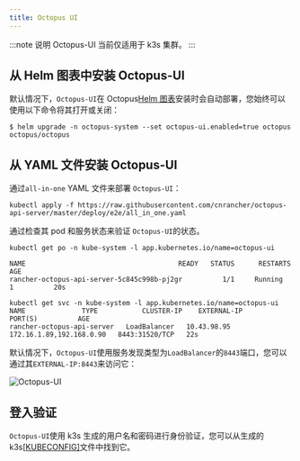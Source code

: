 ```yaml
---
title: Octopus UI
---
```


:::note 说明
Octopus-UI 当前仅适用于 k3s 集群。
:::

## 从 Helm 图表中安装 Octopus-UI

默认情况下，`Octopus-UI`在 Octopus[Helm 图表](../install/_index)安装时会自动部署，您始终可以使用以下命令将其打开或关闭：

```shell script
$ helm upgrade -n octopus-system --set octopus-ui.enabled=true octopus octopus/octopus
```

## 从 YAML 文件安装 Octopus-UI

通过`all-in-one` YAML 文件来部署 `Octopus-UI`：

```shell script
kubectl apply -f https://raw.githubusercontent.com/cnrancher/octopus-api-server/master/deploy/e2e/all_in_one.yaml
```

通过检查其 pod 和服务状态来验证 `Octopus-UI`的状态。

```shell script
kubectl get po -n kube-system -l app.kubernetes.io/name=octopus-ui

NAME                                      READY   STATUS      RESTARTS   AGE
rancher-octopus-api-server-5c845c998b-pj2gr          1/1     Running     1          20s

kubectl get svc -n kube-system -l app.kubernetes.io/name=octopus-ui
NAME              TYPE           CLUSTER-IP    EXTERNAL-IP                PORT(S)          AGE
rancher-octopus-api-server   LoadBalancer   10.43.98.95   172.16.1.89,192.168.0.90   8443:31520/TCP   22s
```

默认情况下，`Octopus-UI`使用服务发现类型为`LoadBalancer`的`8443`端口，您可以通过其`EXTERNAL-IP:8443`来访问它：

![Octopus-UI](/img/octopus/edge-ui.jpg)

## 登入验证

`Octopus-UI`使用 k3s 生成的用户名和密码进行身份验证，您可以从生成的 k3s[[KUBECONFIG]](/docs/k3s/cluster-access/_index)文件中找到它。
